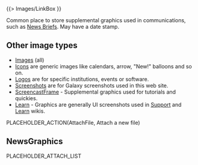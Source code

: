 {{> Images/LinkBox }}

Common place to store supplemental graphics used in communications, such as [News Briefs](/src/docs/index.md). May have a date stamp.

## Other image types

* [Images](/src/images/index.md) (all)
* [Icons](/src/images/icons/index.md) are generic images like calendars, arrow, "New!" balloons and so on.  
* [Logos](/src/images/logos/index.md) are for specific institutions, events or software.
* [Screenshots](/src/images/screenshots/index.md) are for Galaxy screenshots used in this web site.
* [ScreencastFrame](/src/images/screencast-frame/index.md) - Supplemental graphics used for tutorials and quickies.
* [Learn](/src/images/learn/index.md) - Graphics are generally UI screenshots used in [Support](/src/support/index.md) and [Learn](/src/learn/index.md) wikis.

PLACEHOLDER_ACTION(AttachFile, Attach a new file)

## NewsGraphics

PLACEHOLDER_ATTACH_LIST
